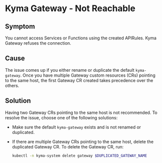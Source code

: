 # Kyma Gateway - Not Reachable

## Symptom

You cannot access Services or Functions using the created APIRules. Kyma Gateway refuses the connection.

## Cause

The issue comes up if you either rename or duplicate the default `kyma-gateway`. Once you have multiple Gateway custom resources (CRs) pointing to the same host, the first Gateway CR created takes precedence over the others.

## Solution

Having two Gateway CRs pointing to the same host is not recommended. To resolve the issue, choose one of the following solutions:

- Make sure the default `kyma-gateway` exists and is not renamed or duplicated.

- If there are multiple Gateway CRs pointing to the same host, delete the duplicated Gateway CR. To delete the Gateway CR, run:

   ```bash
   kubectl -n kyma-system delete gateway $DUPLICATED_GATEWAY_NAME
   ```
